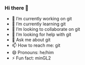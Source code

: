 ### Hi there 👋

- 🔭 I’m currently working on git
- 🌱 I’m currently learning git
- 👯 I’m looking to collaborate on git
- 🤔 I’m looking for help with git
- 💬 Ask me about git
- 📫 How to reach me: git
- 😄 Pronouns: he/him
- ⚡ Fun fact: minGL2
